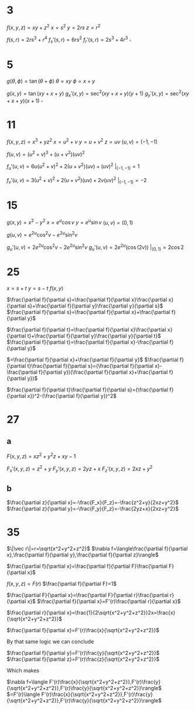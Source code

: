 # 3

$f(x,y,z)=xy+z^2$
$x=s^2$
$y=2rs$
$z=r^2$

$f(s,r)=2rs^3+r^4$
$f_s'(s,r)=6rs^2$
$f_r'(s,r)=2s^3+4r^3$
$\square$

# 5

$g(\theta,\phi)=\tan(\theta+\phi)$
$\theta=xy$
$\phi=x+y$

$g(x,y)=\tan(xy+x+y)$
$g_x'(x,y)=\sec^2(xy+x+y)(y+1)$
$g_y'(x,y)=\sec^2(xy+x+y)(x+1)$
$\square$

# 11

$f(x,y,z)=x^3+yz^2$
$x=u^2+v$
$y=u+v^2$
$z=uv$
$(u,v)=(-1,-1)$

$f(u,v)=(u^2+v)^3+(u+v^2)(uv)^2$

$f_u'(u,v)=6u(u^2+v)^2+2(u+v^2)(uv)+(uv)^2$
$\bigg|_{(-1,-1)}=1$

$f_v'(u,v)=3(u^2+v)^2+2(u+v^2)(uv)+2v(uv)^2$
$\bigg|_{(-1,-1)}=-2$

# 15

$g(x,y)=x^2-y^2$
$x=e^u\cos v$
$y=e^u\sin v$
$(u,v)=(0,1)$

$g(u,v)=e^{2u}\cos^2v-e^{2u}\sin^2v$

$g_u'(u,v)=2e^{2u}\cos^2v-2e^{2u}\sin^2v$
$g_u'(u,v)=2e^{2u}(\cos(2v))$
$\bigg|_{(0,1)}=2\cos2$

# 25

$x=s+t$
$y=s-t$
$f(x,y)$

$\frac{\partial f}{\partial s}=\frac{\partial f}{\partial x}\frac{\partial x}{\partial s}+\frac{\partial f}{\partial y}\frac{\partial y}{\partial s}$
$\frac{\partial f}{\partial s}=\frac{\partial f}{\partial x}+\frac{\partial f}{\partial y}$

$\frac{\partial f}{\partial t}=\frac{\partial f}{\partial x}\frac{\partial x}{\partial t}+\frac{\partial f}{\partial y}\frac{\partial y}{\partial t}$
$\frac{\partial f}{\partial t}=\frac{\partial f}{\partial x}-\frac{\partial f}{\partial y}$

$=\frac{\partial f}{\partial x}+\frac{\partial f}{\partial y}$
$\frac{\partial f}{\partial t}\frac{\partial f}{\partial s}=(\frac{\partial f}{\partial x}-\frac{\partial f}{\partial y})(\frac{\partial f}{\partial x}+\frac{\partial f}{\partial y})$

$\frac{\partial f}{\partial t}\frac{\partial f}{\partial s}=(\frac{\partial f}{\partial x})^2-(\frac{\partial f}{\partial y})^2$

# 27

## a

$F(x,y,z)=xz^2+y^2z+xy-1$

$F_x'(x,y,z)=z^2+y$
$F_y'(x,y,z)=2yz+x$
$F_z'(x,y,z)=2xz+y^2$

## b

$\frac{\partial z}{\partial x}=-\frac{F_x}{F_z}=-\frac{z^2+y}{2xz+y^2}$
$\frac{\partial z}{\partial y}=-\frac{F_y}{F_z}=-\frac{2yz+x}{2xz+y^2}$

# 35

$\|\vec r\|=r=\sqrt{x^2+y^2+z^2}$
$\nabla f=\langle\frac{\partial f}{\partial x},\frac{\partial f}{\partial y},\frac{\partial f}{\partial z}\rangle$

$\frac{\partial f}{\partial x}=\frac{\partial f}{\partial F}\frac{\partial F}{\partial x}$

$f(x,y,z)=F(r)$
$\frac{\partial f}{\partial F}=1$

$\frac{\partial F}{\partial x}=\frac{\partial F}{\partial r}\frac{\partial r}{\partial x}$
$\frac{\partial f}{\partial x}=F'(r)\frac{\partial r}{\partial x}$

$\frac{\partial r}{\partial x}=\frac{1}{2\sqrt{x^2+y^2+z^2}}2x=\frac{x}{\sqrt{x^2+y^2+z^2}}$

$\frac{\partial f}{\partial x}=F'(r)\frac{x}{\sqrt{x^2+y^2+z^2}}$

By that same logic we can conclude

$\frac{\partial f}{\partial y}=F'(r)\frac{y}{\sqrt{x^2+y^2+z^2}}$
$\frac{\partial f}{\partial z}=F'(r)\frac{z}{\sqrt{x^2+y^2+z^2}}$

Which makes

$\nabla f=\langle F'(r)\frac{x}{\sqrt{x^2+y^2+z^2}},F'(r)\frac{y}{\sqrt{x^2+y^2+z^2}},F'(r)\frac{y}{\sqrt{x^2+y^2+z^2}}\rangle$
$=F'(r)\langle F'(r)\frac{x}{\sqrt{x^2+y^2+z^2}},F'(r)\frac{y}{\sqrt{x^2+y^2+z^2}},F'(r)\frac{y}{\sqrt{x^2+y^2+z^2}}\rangle$
